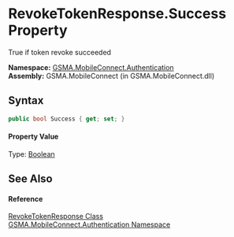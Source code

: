 RevokeTokenResponse.Success Property
====================================
True if token revoke succeeded

**Namespace:** [GSMA.MobileConnect.Authentication][1]  
**Assembly:** GSMA.MobileConnect (in GSMA.MobileConnect.dll)

Syntax
------

```csharp
public bool Success { get; set; }
```

#### Property Value
Type: [Boolean][2]

See Also
--------

#### Reference
[RevokeTokenResponse Class][3]  
[GSMA.MobileConnect.Authentication Namespace][1]  

[1]: ../README.md
[2]: http://msdn.microsoft.com/en-us/library/a28wyd50
[3]: README.md
[4]: ../../_icons/Help.png